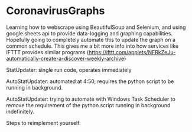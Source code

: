 # CoronavirusGraphs
Learning how to webscrape using BeautifulSoup and Selenium, and using google sheets api to provide data-logging and graphing capabilities. Hopefully going to completely automate this to update the graph on a common schedule. This gives me a bit more info into how services like IFTTT provides similar programs (https://ifttt.com/applets/NFRkZeJu-automatically-create-a-discover-weekly-archive)

StatUpdater: single run code, operates immediately

AutoStatUpdater: automated at 4:50, requires the python script to be running in background.

AutoStatUpdater: trying to automate with Windows Task Scheduler to remove the requirement of the python script running in background indefinitely.

Steps to reimplement yourself:


